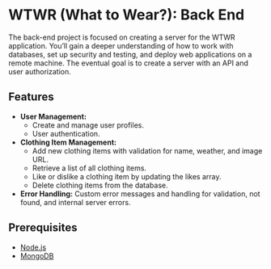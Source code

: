# WTWR (What to Wear?): Back End
The back-end project is focused on creating a server for the WTWR application. You’ll gain a deeper understanding of how to work with databases, set up security and testing, and deploy web applications on a remote machine. The eventual goal is to create a server with an API and user authorization.

## Features

- **User Management:**
  - Create and manage user profiles.
  - User authentication.
- **Clothing Item Management:**
  - Add new clothing items with validation for name, weather, and image URL.
  - Retrieve a list of all clothing items.
  - Like or dislike a clothing item by updating the likes array.
  - Delete clothing items from the database.
- **Error Handling:** Custom error messages and handling for validation, not found, and internal server errors.

## Prerequisites

- [Node.js](https://nodejs.org/en/)
- [MongoDB](https://www.mongodb.com/)





